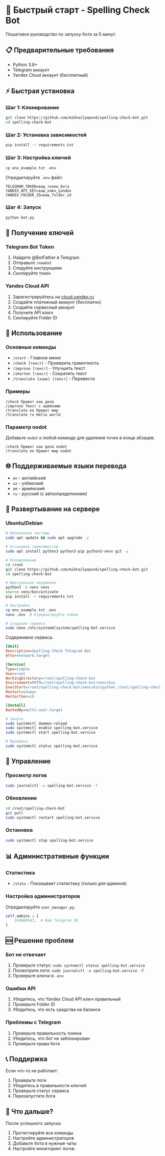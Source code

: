 # 🚀 Быстрый старт - Spelling Check Bot

Пошаговое руководство по запуску бота за 5 минут.

## 📋 Предварительные требования

- Python 3.8+
- Telegram аккаунт
- Yandex Cloud аккаунт (бесплатный)

## ⚡ Быстрая установка

### Шаг 1: Клонирование
```bash
git clone https://github.com/mikhailpopov6/spelling-check-bot.git
cd spelling-check-bot
```

### Шаг 2: Установка зависимостей
```bash
pip install -r requirements.txt
```

### Шаг 3: Настройка ключей
```bash
cp env_example.txt .env
```

Отредактируйте `.env` файл:
```env
TELEGRAM_TOKEN=ваш_токен_бота
YANDEX_API_KEY=ваш_ключ_yandex
YANDEX_FOLDER_ID=ваш_folder_id
```

### Шаг 4: Запуск
```bash
python bot.py
```

## 🔑 Получение ключей

### Telegram Bot Token
1. Найдите @BotFather в Telegram
2. Отправьте `/newbot`
3. Следуйте инструкциям
4. Скопируйте токен

### Yandex Cloud API
1. Зарегистрируйтесь на [cloud.yandex.ru](https://cloud.yandex.ru/)
2. Создайте платежный аккаунт (бесплатно)
3. Создайте сервисный аккаунт
4. Получите API ключ
5. Скопируйте Folder ID

## 📱 Использование

### Основные команды
- `/start` - Главное меню
- `/check [текст]` - Проверить грамотность
- `/improve [текст]` - Улучшить текст
- `/shorten [текст]` - Сократить текст
- `/translate [язык] [текст]` - Перевести

### Примеры
```
/check Привет как дела
/improve Текст с ошибками
/translate en Привет мир
/translate ru Hello world
```

### Параметр nodot
Добавьте `nodot` к любой команде для удаления точек в конце абзацев:
```
/check Привет как дела nodot
/translate en Привет мир nodot
```

## 🌐 Поддерживаемые языки перевода
- `en` - английский
- `uz` - узбекский
- `am` - армянский
- `ru` - русский (с автоопределением)

## 🚀 Развертывание на сервере

### Ubuntu/Debian
```bash
# Обновление системы
sudo apt update && sudo apt upgrade -y

# Установка зависимостей
sudo apt install python3 python3-pip python3-venv git -y

# Клонирование
cd /root
git clone https://github.com/mikhailpopov6/spelling-check-bot.git
cd spelling-check-bot

# Виртуальное окружение
python3 -m venv venv
source venv/bin/activate
pip install -r requirements.txt

# Настройка
cp env_example.txt .env
nano .env  # Отредактируйте ключи

# Создание сервиса
sudo nano /etc/systemd/system/spelling-bot.service
```

Содержимое сервиса:
```ini
[Unit]
Description=Spelling Check Telegram Bot
After=network.target

[Service]
Type=simple
User=root
WorkingDirectory=/root/spelling-check-bot
Environment=PATH=/root/spelling-check-bot/venv/bin
ExecStart=/root/spelling-check-bot/venv/bin/python /root/spelling-check-bot/bot.py
Restart=always
RestartSec=10

[Install]
WantedBy=multi-user.target
```

```bash
# Запуск
sudo systemctl daemon-reload
sudo systemctl enable spelling-bot.service
sudo systemctl start spelling-bot.service

# Проверка
sudo systemctl status spelling-bot.service
```

## 🔧 Управление

### Просмотр логов
```bash
sudo journalctl -u spelling-bot.service -f
```

### Обновление
```bash
cd /root/spelling-check-bot
git pull
sudo systemctl restart spelling-bot.service
```

### Остановка
```bash
sudo systemctl stop spelling-bot.service
```

## 📊 Административные функции

### Статистика
- `/stats` - Показывает статистику (только для админов)

### Настройка администраторов
Отредактируйте `user_manager.py`:
```python
self.admins = [
    241666547,  # Ваш Telegram ID
]
```

## 🆘 Решение проблем

### Бот не отвечает
1. Проверьте статус: `sudo systemctl status spelling-bot.service`
2. Посмотрите логи: `sudo journalctl -u spelling-bot.service -f`
3. Проверьте ключи в `.env`

### Ошибки API
1. Убедитесь, что Yandex Cloud API ключ правильный
2. Проверьте Folder ID
3. Убедитесь, что есть средства на балансе

### Проблемы с Telegram
1. Проверьте правильность токена
2. Убедитесь, что бот не заблокирован
3. Проверьте права бота

## 📞 Поддержка

Если что-то не работает:
1. Проверьте логи
2. Убедитесь в правильности ключей
3. Проверьте статус сервиса
4. Перезапустите бота

## 🎯 Что дальше?

После успешного запуска:
1. Протестируйте все команды
2. Настройте администраторов
3. Добавьте бота в нужные чаты
4. Настройте мониторинг логов 